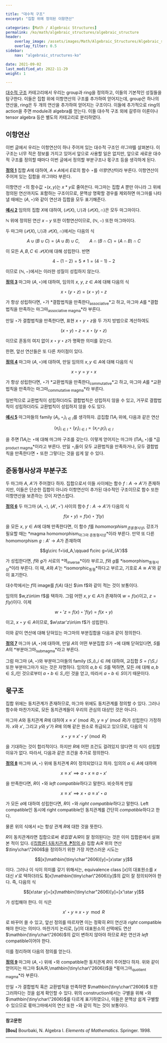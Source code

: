 ```yaml
---

title: "대수적 구조"
excerpt: "집합 위에 정의된 이항연산"

categories: [Math / Algebraic Structures]
permalink: /ko/math/algebraic_structures/algebraic_structure
header:
    overlay_image: /assets/images/Math/Algebraic_Structures/Algebraic_structure.png
    overlay_filter: 0.5
sidebar: 
    nav: "algebraic_structures-ko"

date: 2021-09-02
last_modified_at: 2022-11-29
weight: 1

---
```


[대수적 구조](/ko/algebraic_structures) 카테고리에서 우리는 group과 ring을 정의하고, 이들의 기본적인 성질들을 탐구한다. 이들은 집합 위에 이항연산의 구조를 추가하여 얻어지는데, group은 하나의 연산을, ring은 두 개의 연산을 추가하여 얻어지는 구조이다. 이들에 추가적으로 ring의 action을 주면 module과 algebra를 얻는다. 이들 대수적 구조 외에 갈루아 이론이나 tensor algebra 등은 별도의 카테고리로 분리하였다.

## 이항연산

이번 글에서 우리는 이항연산이 하나 주어져 있는 대수적 구조인 *마그마*를 살펴본다. 이 구조는 너무 적은 정보를 가지고 있어서 앞으로 사용할 일은 없지만, 앞으로 새로운 대수적 구조를 정의할 때마다 이번 글에서 정의할 부분구조나 몫구조 등을 생각하게 된다.

<div class="definition" markdown="1">

<ins id="df1">**정의 1**</ins> 집합 $A$에 대하여, $A\times A$에서 $E$로의 함수 $\star$를 *이항연산*이라 부른다. 이항연산이 주어져 있는 집합을 *마그마*라 부른다.

</div>

이항연산 $\star$의 함수값 $\star(x,y)$는 $x\ast y$로 줄여쓴다. 마그마는 집합 $A$ 뿐만 아니라 그 위에 정의된 연산까지도 포함하는 구조이므로, 문맥상 명확할 경우를 제외하면 마그마를 나타낼 때에는 $(A,\star)$와 같이 연산과 집합을 모두 표기해준다.

<div class="example" markdown="1">

<ins id="ex2">**예시 2**</ins> 임의의 집합 $X$에 대하여, $(\mathcal{P}(X),\cup)$과 $(\mathcal{P}(X),\cap)$은 모두 마그마이다.

$\mathbb{N}$ 위에 정의된 연산 $x-y$ 또한 이항연산이므로, $(\mathbb{N}, -)$ 또한 마그마이다.

</div>

두 마그마 $(\mathcal{P}(X),\cup)$과 $\mathcal{P}(X),\cap)$에서는 다음의 식

$$A\cup(B\cup C)=(A\cup B)\cup C,\qquad A\cap(B\cap C)=(A\cap B)\cap C$$

이 모든 $A,B,C\in\mathcal{P}(X)$에 대해 성립한다. 반면

$$4-(1-2)=5\neq 1=(4-1)-2$$

이므로 $(\mathbb{N},-)$에서는 이러한 성질이 성립하지 않는다.

<div class="definition" markdown="1">

<ins id="df3">**정의 3**</ins> 마그마 $(A,\star)$에 대하여, 임의의 $x$, $y$, $z\in A$에 대해 다음의 식

$$x\star(y\star z)=(x\star y)\star z$$

가 항상 성립하다면, $\star$가 *결합법칙을 만족한다<sub>associative</sub>*고 하고, 마그마 $A$를 *결합법칙을 만족하는 마그마<sub>associative magma</sub>*라 부른다.

</div>

만일 $\star$가 결합법칙을 만족한다면, 표현 $x\star y\star z$을 두 가지 방법으로 계산하여도

$$(x\star y)\star z=x\star(y\star z)$$

이므로 혼동의 여지 없이 $x\star y\star z$가 명확한 의미를 갖는다.

한편, 앞선 연산들은 또 다른 차이점이 있다. 

<div class="definition" markdown="1">

<ins id="df4">**정의 4**</ins> 마그마 $(A, \star)$에 대하여, 만일 임의의 $x,y\in A$에 대해 다음의 식

$$x\star y=y\star x$$

가 항상 성립한다면, $\star$가 *교환법칙을 만족한다<sub>commutative</sub>*고 하고, 마그마 $A$를 *교환법칙을 만족하는 마그마<sub>commutative magma</sub>*라 부른다.

</div>

일반적으로 교환법칙이 성립하더라도 결합법칙은 성립하지 않을 수 있고, 거꾸로 결합법칙이 성립하더라도 교환법칙이 성립하지 않을 수도 있다.

<div class="example" markdown="1">

<ins id="ex5">**예시 5**</ins> 마그마들의 family $(A_i, \star_i)_{i\in I}$를 생각하자. 곱집합 $\prod A_i$ 위에, 다음과 같은 연산

$$(x_i)_{i\in I}\star(y_i)_{i\in I}=(x_i\star_i y_i)_{i\in I}$$

을 주면 $\prod A_i$는 $\star$에 대해 마그마 구조를 갖는다. 이렇게 얻어지는 마그마 $(\prod A_i, \star)$를 *곱<sub>product magma</sub>*이라고 부른다. 만일 $\star_i$들이 모두 교환법칙을 만족하거나, 모두 결합법칙을 만족한다면 $\star$ 또한 그렇다는 것을 쉽게 알 수 있다. 

</div>

## 준동형사상과 부분구조

두 마그마 $A$, $A'$가 주어졌다 하자. 집합으로서 이들 사이에는 함수 $f:A\rightarrow A'$가 존재하지만, 이들은 단순한 집합이 아니라 이항연산이 추가된 대수적인 구조이므로 함수 또한 이항연산을 보존하는 것이 자연스럽다.

<div class="definition" markdown="1">

<ins id="df6">**정의 6**</ins> 두 마그마 $(A,\star)$, $(A',\star')$ 사이의 함수 $f:A\rightarrow A'$가 다음의 식

$$f(x\star y)=f(x)\star'f(y)$$

을 모든 $x$, $y\in A$에 대해 만족한다면, 이 함수 $f$를 *homomorphism<sub>준동형사상</sub>*, 강조가 필요할 때는 *magma homomorphism<sub>마그마 준동형사상</sub>*이라 부른다. 만약 또 다른 homomorphism $g:A'\rightarrow A$가 존재하여 

$$g\circ f=\id_A,\qquad f\circ g=\id_{A'}$$

가 성립한다면, $f$와 $g$가 서로의 *역<sub>inverse</sub>*이라 부르고, $f$와 $g$를 *isomorphism<sub>동형사상</sub>*이라 부른다. 이 때, $A$와 $A'$는 *isomorphic<sub>동형</sub>*하다고 부르고, 기호로 $A\cong A'$와 같이 표기한다.

</div>

대수학에서는 $f$의 image를  $f(A)$ 대신 $\im f$와 같이 적는 것이 보통이다. 

임의의 $w,z\in\im f$를 택하자. 그럼 어떤 $x,y\in A$가 존재하여 $w=f(x)$이고, $z=f(y)$이다. 이제

$$w\star'z=f(x)\star'f(y)=f(x\star y)$$

이고, $x\star y\in A$이므로, $w\star'z\in\im f$가 성립한다.

이와 같이 연산에 대해 닫혀있는 마그마의 부분집합을 다음과 같이 정의한다.

<div class="definition" markdown="1">

<ins id="df7">**정의 7**</ins> 마그마 $(A,\star)$에 대하여, 만일 $A$의 어떤 부분집합 $S$가 $\star$에 대해 닫혀있다면, $S$를 $A$의 *부분마그마<sub>submagma</sub>*라고 부른다.

</div>

그럼 마그마 $(A,\star)$와 부분마그마들의 family $(S\_i)\_{i\in I}$에 대하여, 교집합 $S=\bigcap S\_i$ 또한 부분마그마가 되는 것은 자명하다. 임의의 $a,b\in S$를 택하면, 모든 $i$에 대해 $a,b\in S\_i$인 것으로부터 $a\star b\in S\_i$인 것을 얻고, 따라서 $a\star b\in S$이기 때문이다.

## 몫구조

집합 위에는 동치관계가 존재하므로, 마그마 위에도 동치관계를 정의할 수 있다. 그러나 함수와 마찬가지로, 모든 동치관계들이 우리의 관심의 대상인 것은 아니다.

마그마 $A$와 동치관계 $R$에 대하여 $x\equiv x'\pmod{R}$, $y\equiv y'\pmod{R}$가 성립한다 가정하자. $x$와 $x'$, 그리고 $y$와 $y'$가 $R$에 의해 같은 원소로 취급되고 있으므로, 다음의 식

$$x\star y\equiv x'\star y'\pmod{R}$$

을 기대하는 것이 합리적이다. 하지만 $R$에 어떤 조건도 걸려있지 않다면 이 식이 성립할 이유가 없다. 따라서, 다음과 같은 조건을 추가로 정의한다.

<div class="definition" markdown="1">

<ins id="df8">**정의 8**</ins> 마그마 $(A,\star)$ 위에 동치관계 $R$이 정의되었다고 하자. 임의의 $a\in A$에 대하여

$$x\equiv x'\implies a\star x\equiv a\star x'$$

을 만족한다면, $R$이 $\star$와 *left compatible*하다고 말한다. 비슷하게 만일 

$$x\equiv x'\implies x\star a\equiv x'\star a$$

가 모든 $a$에 대하여 성립한다면, $R$이 $\star$와 *right compatible*하다고 말한다. Left compatible인 동시에 right compatible인 동치관계를 간단히 *compatible*하다고 한다.
</div>

물론 위의 식에서 $\equiv$는 항상 관계 $R$에 대한 것을 뜻한다.

$R$이 동치관계라면 집합으로써 *몫집합* $A/R$이 잘 정의된다는 것은 이미 집합론에서 살펴본 적이 있다. ([\[집합론\] §동치관계, ⁋정의 4](/ko/math/set_theory/equivalence_relations#df4)) 집합 $A/R$ 위의 연산 $\tiny\char\"2606$을 정의하기 위한 가장 자연스러운 시도는

$$[x]\mathbin{\tiny\char"2606}[y]=[x\star y]$$

이다. 그러나 이 식이 의미를 갖기 위해서는, equivalence class $[x]$의 대표원소를 $x$ 대신 $x'$로 택하더라도 $[x]\mathbin{\tiny\char\"2606}[y]$의 값이 잘 정의되어야 한다. 즉, 다음의 식

$$[x\star y]=[x]\mathbin{\tiny\char"2606}[y]=[x'\star y]$$

가 성립해야 한다. 이 식은

$$x'\star y\equiv x\star y\mod R$$

로 바꾸어 쓸 수 있고, 앞선 정의를 따르자면 이는 정확히 $R$이 연산과 *right* compatible해야 한다는 의미다. 마찬가지 논리로, $[y]$의 대표원소의 선택에도 연산 $\mathbin{\tiny\char\"2606}$의 값이 변하지 않아야 하므로 $R$은 연산과 *left* compatible이어야 한다.

이를 정리하여 다음의 정의를 얻는다.

<div class="definition" markdown="1">

<ins id="df9">**정의 9**</ins> 마그마 $(A,\star)$ 위에 $\star$와 compatible한 동치관계 $R$이 주어졌다 하자. 위와 같이 얻어지는 마그마 $(A/R,\mathbin{\tiny\char\"2606})$을 *몫마그마<sub>quotient magma</sub>*라 부른다.

</div>

만일 $\star$가 결합법칙 혹은 교환법칙을 만족하면 $\mathbin{\tiny\char\"2606}$ 또한 그러하다는 것을 쉽게 확인할 수 있다. 위의 construction에서는 구별을 위해 $\star$와 $\mathbin{\tiny\char\"2606}$를 다르게 표기하였으나, 이들은 문맥상 쉽게 구별할 수 있으므로 몫마그마에서의 연산 또한 $\star$와 같이 적는 것이 보통이다.

---

**참고문헌**

**[Bou]** Bourbaki, N. Algebra I. *Elements of Mathematics*. Springer. 1998.  

---